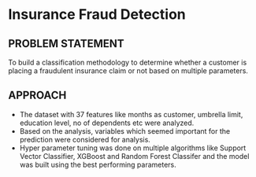 # Insurance Fraud Detection

## PROBLEM STATEMENT
To build a classification methodology to determine whether a customer is placing a fraudulent insurance claim or not based on multiple parameters.

## APPROACH
* The dataset with 37 features like months as customer, umbrella limit, education level, no of dependents etc were analyzed.<br>
* Based on the analysis, variables which seemed important for the prediction were considered for analysis.<br>
* Hyper parameter tuning was done on multiple algorithms like Support Vector Classifier, XGBoost and Random Forest Classifer and the model was built using the best performing parameters.
